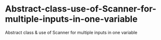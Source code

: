 # Abstract-class-use-of-Scanner-for-multiple-inputs-in-one-variable
Abstract class &amp; use of Scanner for multiple inputs in one variable
